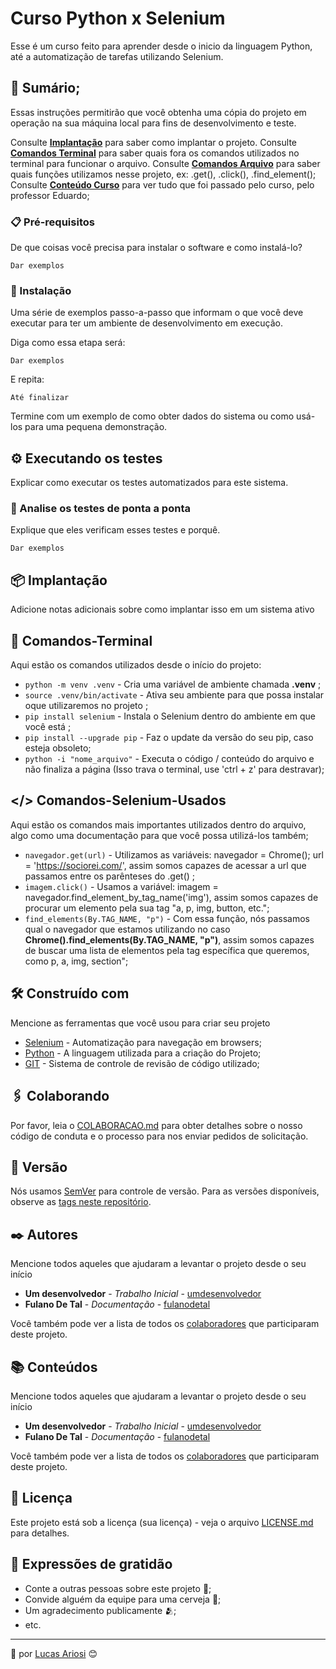 # Curso Python x Selenium

Esse é um curso feito para aprender desde o inicio da linguagem Python, até a automatização de tarefas utilizando Selenium.

## 🚀 Sumário;

Essas instruções permitirão que você obtenha uma cópia do projeto em operação na sua máquina local para fins de desenvolvimento e teste.

Consulte **[Implantação](#-implanta%C3%A7%C3%A3o)** para saber como implantar o projeto.
Consulte **[Comandos Terminal](#-Comandos-Terminal)** para saber quais fora os comandos utilizados no terminal para funcionar o arquivo.
Consulte **[Comandos Arquivo](#-Comandos-Selenium-Usados)** para saber quais funções utilizamos nesse projeto, ex: .get(), .click(), .find_element();
Consulte **[Conteúdo Curso](#-Conteúdos)** para ver tudo que foi passado pelo curso, pelo professor Eduardo;

### 📋 Pré-requisitos

De que coisas você precisa para instalar o software e como instalá-lo?

```
Dar exemplos
```

### 🔧 Instalação

Uma série de exemplos passo-a-passo que informam o que você deve executar para ter um ambiente de desenvolvimento em execução.

Diga como essa etapa será:

```
Dar exemplos
```

E repita:

```
Até finalizar
```

Termine com um exemplo de como obter dados do sistema ou como usá-los para uma pequena demonstração.

## ⚙️ Executando os testes

Explicar como executar os testes automatizados para este sistema.

### 🔩 Analise os testes de ponta a ponta

Explique que eles verificam esses testes e porquê.

```
Dar exemplos
```

## 📦 Implantação

Adicione notas adicionais sobre como implantar isso em um sistema ativo

## 🐧 Comandos-Terminal

Aqui estão os comandos utilizados desde o início do projeto:

* `python -m venv .venv` - Cria uma variável de ambiente chamada **.venv** ;
* `source .venv/bin/activate` - Ativa seu ambiente para que possa instalar oque utilizaremos no projeto ;
* `pip install selenium` - Instala o Selenium dentro do ambiente em que você está ;
* `pip install --upgrade pip` - Faz o update da versão do seu pip, caso esteja obsoleto;
* `python -i "nome_arquivo"` - Executa o código / conteúdo do arquivo e não finaliza a página (Isso trava o terminal, use 'ctrl + z' para destravar);

## </> Comandos-Selenium-Usados

Aqui estão os comandos mais importantes utilizados dentro do arquivo, algo como uma documentação para que você possa utilizá-los também;

* `navegador.get(url)` - Utilizamos as variáveis: navegador = Chrome(); url = 'https://sociorei.com/', assim somos capazes de acessar a url que passamos entre os parênteses do .get() ;
* `imagem.click()` - Usamos a variável: imagem = navegador.find_element_by_tag_name('img'), assim somos capazes de procurar um elemento pela sua tag "a, p, img, button, etc.";
* `find_elements(By.TAG_NAME, "p")` - Com essa função, nós passamos qual o navegador que estamos utilizando no caso **Chrome().find_elements(By.TAG_NAME, "p")**, assim somos capazes de buscar uma lista de elementos pela tag específica que queremos, como p, a, img, section";

## 🛠️ Construído com

Mencione as ferramentas que você usou para criar seu projeto

* [Selenium](https://selenium-python.readthedocs.io/locating-elements.html) - Automatização para navegação em browsers;
* [Python](https://docs.python.org/pt-br/3/) - A linguagem utilizada para a criação do Projeto;
* [GIT](https://git-scm.com/docs/git/pt_BR) - Sistema de controle de revisão de código utilizado;

## 🖇️ Colaborando

Por favor, leia o [COLABORACAO.md](https://gist.github.com/usuario/linkParaInfoSobreContribuicoes) para obter detalhes sobre o nosso código de conduta e o processo para nos enviar pedidos de solicitação.

## 📌 Versão

Nós usamos [SemVer](http://semver.org/) para controle de versão. Para as versões disponíveis, observe as [tags neste repositório](https://github.com/suas/tags/do/projeto). 

## ✒️ Autores

Mencione todos aqueles que ajudaram a levantar o projeto desde o seu início

* **Um desenvolvedor** - *Trabalho Inicial* - [umdesenvolvedor](https://github.com/linkParaPerfil)
* **Fulano De Tal** - *Documentação* - [fulanodetal](https://github.com/linkParaPerfil)

Você também pode ver a lista de todos os [colaboradores](https://github.com/usuario/projeto/colaboradores) que participaram deste projeto.

## 📚 Conteúdos

Mencione todos aqueles que ajudaram a levantar o projeto desde o seu início

* **Um desenvolvedor** - *Trabalho Inicial* - [umdesenvolvedor](https://github.com/linkParaPerfil)
* **Fulano De Tal** - *Documentação* - [fulanodetal](https://github.com/linkParaPerfil)

Você também pode ver a lista de todos os [colaboradores](https://github.com/usuario/projeto/colaboradores) que participaram deste projeto.

## 📄 Licença

Este projeto está sob a licença (sua licença) - veja o arquivo [LICENSE.md](https://github.com/usuario/projeto/licenca) para detalhes.

## 🎁 Expressões de gratidão

* Conte a outras pessoas sobre este projeto 📢;
* Convide alguém da equipe para uma cerveja 🍺;
* Um agradecimento publicamente 🫂;
* etc.


---
🤍 por [Lucas Ariosi](https://github.com/SLAriosi) 😊